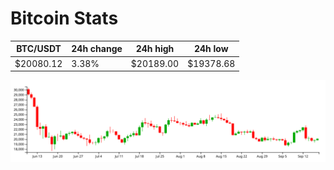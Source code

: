 # Bitcoin Stats

BTC/USDT|24h change|24h high|24h low|
|---|---|---|---|
|$20080.12|3.38%|$20189.00|$19378.68|

<img src="./chart.svg">

